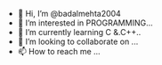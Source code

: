 - 👋 Hi, I’m @badalmehta2004
- 👀 I’m interested in PROGRAMMING...
- 🌱 I’m currently learning C &.C++..
- 💞️ I’m looking to collaborate on ...
- 📫 How to reach me ...

<!---
badalmehta2004/badalmehta2004 is a ✨ special ✨ repository because its `README.md` (this file) appears on your GitHub profile.
You can click the Preview link to take a look at your changes.
--->
